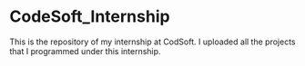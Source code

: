 # CodeSoft_Internship
This is the repository of my internship at CodSoft. I uploaded all the projects that I programmed under this internship.
